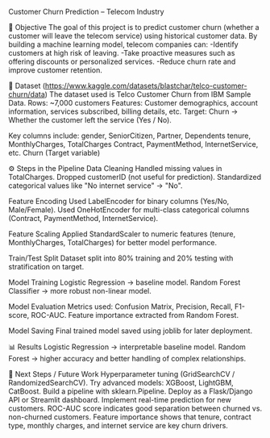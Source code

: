 Customer Churn Prediction – Telecom Industry

🎯 Objective
The goal of this project is to predict customer churn (whether a customer will leave the telecom service) using historical customer data. By building a machine learning model, telecom companies can:
-Identify customers at high risk of leaving.
-Take proactive measures such as offering discounts or personalized services.
-Reduce churn rate and improve customer retention.

📂 Dataset (https://www.kaggle.com/datasets/blastchar/telco-customer-churn/data)
The dataset used is Telco Customer Churn from IBM Sample Data.
Rows: ~7,000 customers
Features: Customer demographics, account information, services subscribed, billing details, etc.
Target: Churn → Whether the customer left the service (Yes / No).

Key columns include:
gender, SeniorCitizen, Partner, Dependents
tenure, MonthlyCharges, TotalCharges
Contract, PaymentMethod, InternetService, etc.
Churn (Target variable)

⚙️ Steps in the Pipeline
Data Cleaning
Handled missing values in TotalCharges.
Dropped customerID (not useful for prediction).
Standardized categorical values like "No internet service" → "No".

Feature Encoding
Used LabelEncoder for binary columns (Yes/No, Male/Female).
Used OneHotEncoder for multi-class categorical columns (Contract, PaymentMethod, InternetService).

Feature Scaling
Applied StandardScaler to numeric features (tenure, MonthlyCharges, TotalCharges) for better model performance.

Train/Test Split
Dataset split into 80% training and 20% testing with stratification on target.

Model Training
Logistic Regression → baseline model.
Random Forest Classifier → more robust non-linear model.

Model Evaluation
Metrics used: Confusion Matrix, Precision, Recall, F1-score, ROC-AUC.
Feature importance extracted from Random Forest.

Model Saving
Final trained model saved using joblib for later deployment.


📊 Results
Logistic Regression → interpretable baseline model.
Random Forest → higher accuracy and better handling of complex relationships.

📌 Next Steps / Future Work
Hyperparameter tuning (GridSearchCV / RandomizedSearchCV).
Try advanced models: XGBoost, LightGBM, CatBoost.
Build a pipeline with sklearn.Pipeline.
Deploy as a Flask/Django API or Streamlit dashboard.
Implement real-time prediction for new customers.
ROC-AUC score indicates good separation between churned vs. non-churned customers.
Feature importance shows that tenure, contract type, monthly charges, and internet service are key churn drivers.
